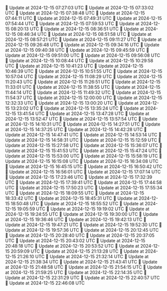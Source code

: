 🔄 Update at 2024-12-15 07:27:03 UTC
🔄 Update at 2024-12-15 07:33:02 UTC
🔄 Update at 2024-12-15 07:38:48 UTC
🔄 Update at 2024-12-15 07:44:11 UTC
🔄 Update at 2024-12-15 07:49:31 UTC
🔄 Update at 2024-12-15 07:54:44 UTC
🔄 Update at 2024-12-15 07:59:53 UTC
🔄 Update at 2024-12-15 08:20:13 UTC
🔄 Update at 2024-12-15 08:36:51 UTC
🔄 Update at 2024-12-15 08:46:34 UTC
🔄 Update at 2024-12-15 08:51:58 UTC
🔄 Update at 2024-12-15 08:57:21 UTC
🔄 Update at 2024-12-15 09:11:27 UTC
🔄 Update at 2024-12-15 09:26:48 UTC
🔄 Update at 2024-12-15 09:34:16 UTC
🔄 Update at 2024-12-15 09:40:38 UTC
🔄 Update at 2024-12-15 09:45:59 UTC
🔄 Update at 2024-12-15 09:51:00 UTC
🔄 Update at 2024-12-15 09:56:08 UTC
🔄 Update at 2024-12-15 10:08:44 UTC
🔄 Update at 2024-12-15 10:29:58 UTC
🔄 Update at 2024-12-15 10:41:23 UTC
🔄 Update at 2024-12-15 10:46:39 UTC
🔄 Update at 2024-12-15 10:51:55 UTC
🔄 Update at 2024-12-15 10:57:04 UTC
🔄 Update at 2024-12-15 11:08:29 UTC
🔄 Update at 2024-12-15 11:20:43 UTC
🔄 Update at 2024-12-15 11:26:51 UTC
🔄 Update at 2024-12-15 11:33:01 UTC
🔄 Update at 2024-12-15 11:38:55 UTC
🔄 Update at 2024-12-15 11:44:14 UTC
🔄 Update at 2024-12-15 11:49:32 UTC
🔄 Update at 2024-12-15 11:54:37 UTC
🔄 Update at 2024-12-15 12:00:00 UTC
🔄 Update at 2024-12-15 12:32:33 UTC
🔄 Update at 2024-12-15 13:00:20 UTC
🔄 Update at 2024-12-15 13:23:02 UTC
🔄 Update at 2024-12-15 13:35:24 UTC
🔄 Update at 2024-12-15 13:41:54 UTC
🔄 Update at 2024-12-15 13:47:28 UTC
🔄 Update at 2024-12-15 13:52:47 UTC
🔄 Update at 2024-12-15 13:57:54 UTC
🔄 Update at 2024-12-15 14:10:31 UTC
🔄 Update at 2024-12-15 14:27:51 UTC
🔄 Update at 2024-12-15 14:37:25 UTC
🔄 Update at 2024-12-15 14:42:28 UTC
🔄 Update at 2024-12-15 14:47:41 UTC
🔄 Update at 2024-12-15 14:53:14 UTC
🔄 Update at 2024-12-15 14:58:31 UTC
🔄 Update at 2024-12-15 15:12:59 UTC
🔄 Update at 2024-12-15 15:27:58 UTC
🔄 Update at 2024-12-15 15:36:07 UTC
🔄 Update at 2024-12-15 15:41:53 UTC
🔄 Update at 2024-12-15 15:47:24 UTC
🔄 Update at 2024-12-15 15:53:00 UTC
🔄 Update at 2024-12-15 15:58:19 UTC
🔄 Update at 2024-12-15 16:15:08 UTC
🔄 Update at 2024-12-15 16:34:08 UTC
🔄 Update at 2024-12-15 16:45:15 UTC
🔄 Update at 2024-12-15 16:50:42 UTC
🔄 Update at 2024-12-15 16:56:01 UTC
🔄 Update at 2024-12-15 17:07:14 UTC
🔄 Update at 2024-12-15 17:23:46 UTC
🔄 Update at 2024-12-15 17:32:39 UTC
🔄 Update at 2024-12-15 17:39:41 UTC
🔄 Update at 2024-12-15 17:44:58 UTC
🔄 Update at 2024-12-15 17:50:23 UTC
🔄 Update at 2024-12-15 17:55:34 UTC
🔄 Update at 2024-12-15 18:09:55 UTC
🔄 Update at 2024-12-15 18:33:42 UTC
🔄 Update at 2024-12-15 18:45:31 UTC
🔄 Update at 2024-12-15 18:50:48 UTC
🔄 Update at 2024-12-15 18:55:52 UTC
🔄 Update at 2024-12-15 19:05:59 UTC
🔄 Update at 2024-12-15 19:19:02 UTC
🔄 Update at 2024-12-15 19:24:55 UTC
🔄 Update at 2024-12-15 19:30:00 UTC
🔄 Update at 2024-12-15 19:36:46 UTC
🔄 Update at 2024-12-15 19:42:13 UTC
🔄 Update at 2024-12-15 19:47:21 UTC
🔄 Update at 2024-12-15 19:52:30 UTC
🔄 Update at 2024-12-15 19:57:36 UTC
🔄 Update at 2024-12-15 20:12:45 UTC
🔄 Update at 2024-12-15 20:28:40 UTC
🔄 Update at 2024-12-15 20:37:05 UTC
🔄 Update at 2024-12-15 20:43:02 UTC
🔄 Update at 2024-12-15 20:48:18 UTC
🔄 Update at 2024-12-15 20:53:52 UTC
🔄 Update at 2024-12-15 20:59:09 UTC
🔄 Update at 2024-12-15 21:13:28 UTC
🔄 Update at 2024-12-15 21:26:10 UTC
🔄 Update at 2024-12-15 21:32:14 UTC
🔄 Update at 2024-12-15 21:38:34 UTC
🔄 Update at 2024-12-15 21:43:41 UTC
🔄 Update at 2024-12-15 21:48:58 UTC
🔄 Update at 2024-12-15 21:54:15 UTC
🔄 Update at 2024-12-15 21:59:25 UTC
🔄 Update at 2024-12-15 22:14:35 UTC
🔄 Update at 2024-12-15 22:31:29 UTC
🔄 Update at 2024-12-15 22:40:57 UTC
🔄 Update at 2024-12-15 22:46:08 UTC
